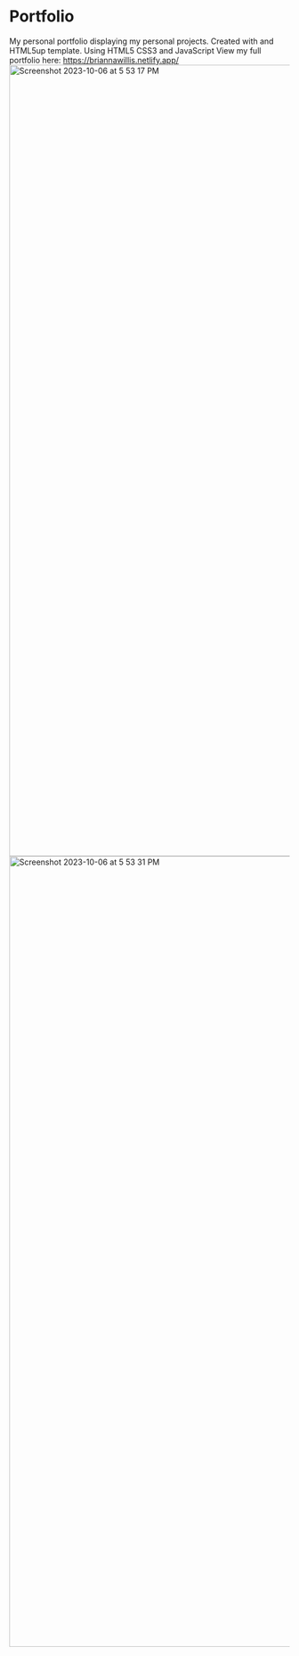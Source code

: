 # Portfolio
My personal portfolio displaying my personal projects.
Created with and HTML5up template. Using HTML5 CSS3 and JavaScript
View my full portfolio here: https://briannawillis.netlify.app/
<img width="1419" alt="Screenshot 2023-10-06 at 5 53 17 PM" src="https://github.com/briannawillis195/Portfolio/assets/143905399/f06d313a-064f-480b-bd57-964cfbb1c577">
<img width="1418" alt="Screenshot 2023-10-06 at 5 53 31 PM" src="https://github.com/briannawillis195/Portfolio/assets/143905399/2b96a26f-fd86-4a03-b2e7-cab46d425b3e">
